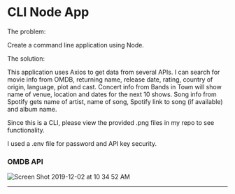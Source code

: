 # CLI Node App

The problem:

Create a command line application using Node.

The solution:

This application uses Axios to get data from several APIs. I can search for movie info from OMDB, returning name, release date, rating, country of origin, language, plot and cast. Concert info from Bands in Town will show name of venue, location and dates for the next 10 shows. Song info from Spotify gets name of artist, name of song, Spotify link to song (if available) and album name.

Since this is a CLI, please view the provided .png files in my repo to see functionality.

I used a .env file for password and API key security.


### OMDB API

![Screen Shot 2019-12-02 at 10 34 52 AM](https://user-images.githubusercontent.com/48491411/69972328-69069600-14ef-11ea-993d-7366aa514ab5.png)

---------